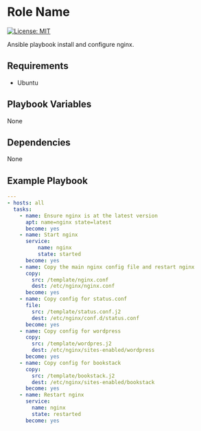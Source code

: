 Role Name
=========

[![License: MIT](https://img.shields.io/badge/License-MIT-yellow.svg)](https://opensource.org/licenses/MIT) 

Ansible playbook install and configure nginx.


Requirements
------------

 - Ubuntu

Playbook Variables
--------------

None

Dependencies
------------

None

Example Playbook
----------------
```YAML
---
- hosts: all
  tasks:
    - name: Ensure nginx is at the latest version
      apt: name=nginx state=latest
      become: yes
    - name: Start nginx
      service:
          name: nginx
          state: started
      become: yes
    - name: Copy the main nginx config file and restart nginx
      copy:
        src: /template/nginx.conf
        dest: /etc/nginx/nginx.conf
      become: yes
    - name: Copy config for status.conf
      file:
        src: /template/status.conf.j2
        dest: /etc/nginx/conf.d/status.conf
      become: yes
    - name: Copy config for wordpress
      copy:
        src: /template/wordpres.j2
        dest: /etc/nginx/sites-enabled/wordpress
      become: yes
    - name: Copy config for bookstack
      copy:
        src: /template/bookstack.j2
        dest: /etc/nginx/sites-enabled/bookstack
      become: yes
    - name: Restart nginx
      service:
        name: nginx
        state: restarted
      become: yes
```
